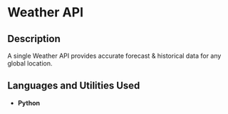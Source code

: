 <h1>Weather API</h1>

<h2>Description</h2>

A single Weather API provides accurate forecast & historical data for any global location.

<h2>Languages and Utilities Used</h2>

- <b>Python</b> 









